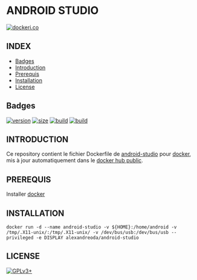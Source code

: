 # ANDROID STUDIO

[![dockeri.co](https://dockeri.co/image/alexandreoda/android-studio)](https://hub.docker.com/r/alexandreoda/android-studio)


## INDEX

- [Badges](#BADGES)
- [Introduction](#INTRODUCTION)
- [Prerequis](#PREREQUIS)
- [Installation](#INSTALLATION)
- [License](#LICENSE)


## Badges

[![version](https://images.microbadger.com/badges/version/alexandreoda/android-studio.svg)](https://microbadger.com/images/alexandreoda/android-studio)
[![size](https://images.microbadger.com/badges/image/alexandreoda/android-studio.svg)](https://microbadger.com/images/alexandreoda/android-studio")
[![build](https://img.shields.io/docker/build/alexandreoda/android-studio.svg)](https://hub.docker.com/r/alexandreoda/android-studio)
[![build](https://img.shields.io/docker/automated/alexandreoda/android-studio.svg)](https://hub.docker.com/r/alexandreoda/android-studio)

## INTRODUCTION

Ce repository contient le fichier Dockerfile de [android-studio](https://developer.android.com/studio) pour [docker](https://www.docker.com), mis à jour automatiquement dans le [docker hub public](https://hub.docker.com/r/alexandreoda/android-studio/).


## PREREQUIS

Installer [docker](https://www.docker.com)


## INSTALLATION

```
docker run -d --name android-studio -v ${HOME}:/home/android -v /tmp/.X11-unix/:/tmp/.X11-unix/ -v /dev/bus/usb:/dev/bus/usb --privileged -e DISPLAY alexandreoda/android-studio
```


## LICENSE

[![GPLv3+](http://gplv3.fsf.org/gplv3-127x51.png)](https://github.com/oda-alexandre/android-studio/blob/master/LICENSE)
